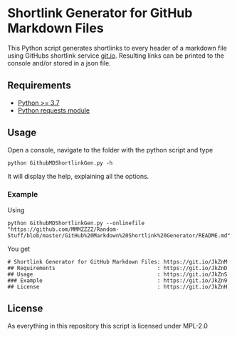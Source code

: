 # Shortlink Generator for GitHub Markdown Files

This Python script generates shortlinks to every header of a markdown file using GitHubs shortlink service [git.io](https://git.io). Resulting links can be printed to the console and/or stored in a json file.

## Requirements

* [Python >= 3.7](https://www.python.org/downloads/)
* [Python requests module](https://pypi.org/project/requests/)

## Usage

Open a console, navigate to the folder with the python script and type
```
python GithubMDShortlinkGen.py -h
```
It will display the help, explaining all the options.

### Example

Using 
```
python GithubMDShortlinkGen.py --onlinefile "https://github.com/MMMZZZZ/Random-Stuff/blob/master/GitHub%20Markdown%20Shortlink%20Generator/README.md"
```

You get
```
# Shortlink Generator for GitHub Markdown Files: https://git.io/JkZnM
## Requirements                                : https://git.io/JkZnD
## Usage                                       : https://git.io/JkZnS
### Example                                    : https://git.io/JkZn9
## License                                     : https://git.io/JkZnH

```

## License

As everything in this repository this script is licensed under MPL-2.0
